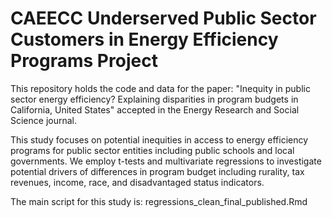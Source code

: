 # CAEECC Underserved Public Sector Customers in Energy Efficiency Programs Project

This repository holds the code and data for the paper: "Inequity in public sector energy efficiency? Explaining disparities in program budgets in California, United States" accepted in the Energy Research and Social Science journal. 

This study focuses on potential inequities in access to energy efficiency programs for public sector entities including public schools and local governments. We employ t-tests and multivariate regressions to investigate potential drivers of differences in program budget including rurality, tax revenues, income, race, and disadvantaged status indicators. 

The main script for this study is: regressions_clean_final_published.Rmd


